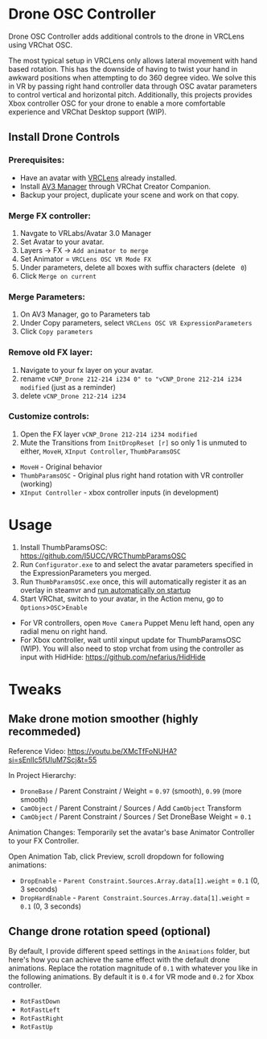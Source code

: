 # Drone OSC Controller
Drone OSC Controller adds additional controls to the drone in VRCLens using VRChat OSC.

The most typical setup in VRCLens only allows lateral movement with hand based rotation.
This has the downside of having to twist your hand in awkward positions when attempting to do 360 degree video.
We solve this in VR by passing right hand controller data through OSC avatar parameters to control vertical and horizontal pitch.
Additionally, this projects provides Xbox controller OSC for your drone to enable a more comfortable experience and VRChat Desktop support (WIP).

## Install Drone Controls

### Prerequisites:
- Have an avatar with [VRCLens](https://hirabiki.gumroad.com/l/rpnel) already installed.
- Install [AV3 Manager](https://github.com/VRLabs/Avatars-3.0-Manager) through VRChat Creator Companion.
- Backup your project, duplicate your scene and work on that copy.

### Merge FX controller:
1. Navgate to VRLabs/Avatar 3.0 Manager
2. Set Avatar to your avatar.
3. Layers -> FX -> `Add animator to merge`
4. Set Animator = `VRCLens OSC VR Mode FX`
5. Under parameters, delete all boxes with suffix characters (delete ` 0`)
6. Click `Merge on current`

### Merge Parameters:
1. On AV3 Manager, go to Parameters tab
2. Under Copy parameters, select `VRCLens OSC VR ExpressionParameters`
3. Click `Copy parameters`

### Remove old FX layer:
1. Navigate to your fx layer on your avatar.
2. rename `vCNP_Drone 212-214 i234 0" to "vCNP_Drone 212-214 i234 modified` (just as a reminder)
3. delete `vCNP_Drone 212-214 i234`

### Customize controls:
1. Open the FX layer `vCNP_Drone 212-214 i234 modified`
2. Mute the Transitions from `InitDropReset [r]` so only 1 is unmuted to either, `MoveH`, `XInput Controller`, `ThumbParamsOSC`

- `MoveH` - Original behavior
- `ThumbParamsOSC` - Original plus right hand rotation with VR controller (working)
- `XInput Controller` - xbox controller inputs (in development)


# Usage
1. Install ThumbParamsOSC: https://github.com/I5UCC/VRCThumbParamsOSC
2. Run `Configurator.exe` to and select the avatar parameters specified in the ExpressionParameters you merged.
3. Run `ThumbParamsOSC.exe` once, this will automatically register it as an overlay in steamvr and [run automatically on startup](https://github.com/I5UCC/VRCThumbParamsOSC#automatic-launch-with-steamvr) 
4. Start VRChat, switch to your avatar, in the Action menu, go to `Options`>`OSC`>`Enable` 

- For VR controllers, open `Move Camera` Puppet Menu left hand, open any radial menu on right hand.
- For Xbox controller, wait until xinput update for ThumbParamsOSC (WIP). You will also need to stop vrchat from using the controller as input with HidHide: https://github.com/nefarius/HidHide

# Tweaks
## Make drone motion smoother (highly recommeded)
Reference Video: https://youtu.be/XMcTfFoNUHA?si=sEnlIc5fUIuM7Scj&t=55

In Project Hierarchy:
- `DroneBase` / Parent Constraint / Weight = `0.97` (smooth), `0.99` (more smooth)
- `CamObject` / Parent Constraint / Sources / Add `CamObject` Transform
- `CamObject` / Parent Constraint / Sources / Set DroneBase Weight = `0.1`

Animation Changes:
Temporarily set the avatar's base Animator Controller to your FX Controller.

Open Animation Tab, click Preview, scroll dropdown for following animations:
- `DropEnable` - `Parent Constraint.Sources.Array.data[1].weight` = `0.1` (0, 3 seconds)
- `DropHardEnable` - `Parent Constraint.Sources.Array.data[1].weight` = `0.1` (0, 3 seconds)

## Change drone rotation speed (optional)
By default, I provide different speed settings in the `Animations` folder, but here's how you can achieve the same effect with the default drone animations.
Replace the rotation magnitude of `0.1` with whatever you like in the following animations.
By default it is `0.4` for VR mode and `0.2` for Xbox controller.
- `RotFastDown`
- `RotFastLeft`
- `RotFastRight`
- `RotFastUp`
